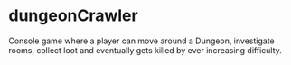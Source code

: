 # dungeonCrawler

Console game where a player can move around a Dungeon, investigate rooms, collect loot and eventually gets killed by ever increasing difficulty.
